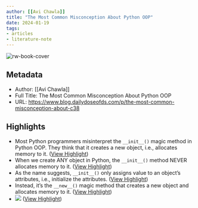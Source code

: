 ```yaml
---
author: [[Avi Chawla]]
title: "The Most Common Misconception About Python OOP"
date: 2024-01-19
tags: 
- articles
- literature-note
---
```

![rw-book-cover](https://substack-post-media.s3.amazonaws.com/public/images/71322b80-f34a-4442-af87-9816e8f66d64_5392x5408.png)

## Metadata
- Author: [[Avi Chawla]]
- Full Title: The Most Common Misconception About Python OOP
- URL: https://www.blog.dailydoseofds.com/p/the-most-common-misconception-about-c38

## Highlights
- Most Python programmers misinterpret the `__init__()` magic method in Python OOP. They think that it creates a new object, i.e., allocates memory to it. ([View Highlight](https://read.readwise.io/read/01hmhfyvcy19gdvh6cffxsf3wj))
- When we create ANY object in Python, the `__init__()` method NEVER allocates memory to it. ([View Highlight](https://read.readwise.io/read/01hmhfzc9rtdkk61r2asxy0a6q))
- As the name suggests, `__init__()` only assigns value to an object’s attributes, i.e., initialize the attributes. ([View Highlight](https://read.readwise.io/read/01hmhfzdyv5hmjsn84fnf123yf))
- Instead, it’s the `__new__()` magic method that creates a new object and allocates memory to it. ([View Highlight](https://read.readwise.io/read/01hmhfzfayfz1eha9xg39pw340))
- ![](https://substackcdn.com/image/fetch/w_1456,c_limit,f_auto,q_auto:good,fl_progressive:steep/https%3A%2F%2Fsubstack-post-media.s3.amazonaws.com%2Fpublic%2Fimages%2F6f0d4a32-958f-47ab-95dd-60e033fa9d6e_2280x1636.png) ([View Highlight](https://read.readwise.io/read/01hmhfzj0araw01tswh8gxcjp9))
